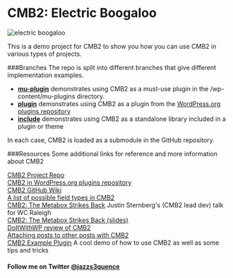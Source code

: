 # CMB2: Electric Boogaloo

![electric boogaloo](https://ktsw899.files.wordpress.com/2013/11/electric_boogaloo.jpg)

This is a demo project for CMB2 to show you how you can use CMB2 in various types of projects.

###Branches
The repo is split into different branches that give different implementation examples.

* **[mu-plugin](https://github.com/jazzsequence/CMB-2-Electric-Boogaloo/tree/mu-plugin)** demonstrates using CMB2 as a must-use plugin in the /wp-content/mu-plugins directory.
* **[plugin](https://github.com/jazzsequence/CMB-2-Electric-Boogaloo/tree/plugin)** demonstrates using CMB2 as a plugin from the [WordPress.org plugins repository](http://wordpress.org/plugins/CMB2)
* **[include](https://github.com/jazzsequence/CMB-2-Electric-Boogaloo/tree/include)** demonstrates using CMB2 as a standalone library included in a plugin or theme

In each case, CMB2 is loaded as a submodule in the GitHub repository.

###Resources
Some additional links for reference and more information about CMB2

[CMB2 Project Repo](https://github.com/WebDevStudios/CMB2/)  
[CMB2 in WordPress.org plugins repository](http://wordpress.org/plugins/CMB2)  
[CMB2 GitHub Wiki](https://github.com/WebDevStudios/CMB2/wiki)  
[A list of possible field types in CMB2](https://github.com/WebDevStudios/CMB2/wiki/Field-Types)  
[CMB2: The Metabox Strikes Back](http://wordpress.tv/2015/01/07/justin-sternberg-cmb2-the-metabox-strikes-back/) Justin Sternberg's (CMB2 lead dev) talk for WC Raleigh  
[CMB2: The Metabox Strikes Back (slides)](http://storyftw.com/cmb2-metabox-strikes-back)  
[DoItWithWP review of CMB2](http://www.doitwithwp.com/custom-metaboxes-fields-levels-v2-0/)  
[Attaching posts to other posts with CMB2](http://webdevstudios.com/2014/12/23/attaching-posts-with-cmb2-for-wordpress/)  
[CMB2 Example Plugin](https://github.com/WebDevStudios/CMB2-Example-Plugin) A cool demo of how to use CMB2 as well as some tips and tricks

#### Follow me on Twitter [@jazzs3quence](https://twitter.com/jazzs3quence)
